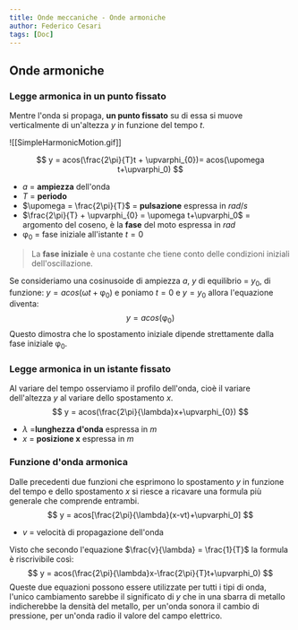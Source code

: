 ```yaml
---
title: Onde meccaniche - Onde armoniche
author: Federico Cesari
tags: [Doc]
---
```

## Onde armoniche

### Legge armonica in un punto fissato
Mentre l'onda si propaga, **un punto fissato** su di essa si muove verticalmente di un'altezza $y$ in funzione del tempo $t$.

![[SimpleHarmonicMotion.gif]]

$$
y = acos(\frac{2\pi}{T}t + \upvarphi_{0})= acos(\upomega t+\upvarphi_0)
$$
- $a$ = **ampiezza** dell'onda
- $T$ = **periodo** 
- $\upomega = \frac{2\pi}{T}$ = **pulsazione** espressa in $rad/s$  
- $\frac{2\pi}{T} + \upvarphi_{0} = \upomega t+\upvarphi_0$ = argomento del coseno, è la **fase** del moto espressa in $rad$
- $\upvarphi_0$ = fase iniziale all'istante $t = 0$ 

>La **fase iniziale** è una costante che tiene conto delle condizioni iniziali dell'oscillazione.

Se consideriamo una cosinusoide di ampiezza $a$, $y$ di equilibrio = $y_0$, di funzione: $y = acos(\upomega t+\upvarphi_0)$ e poniamo $t = 0$ e $y = y_0$ allora l'equazione diventa:
$$
y = acos(\upvarphi_0)
$$
Questo dimostra che lo spostamento iniziale dipende strettamente dalla fase iniziale $\upvarphi_0$.

### Legge armonica in un istante fissato
Al variare del tempo osserviamo il profilo dell'onda, cioè il variare dell'altezza $y$ al variare dello spostamento $x$.
$$
y = acos(\frac{2\pi}{\lambda}x+\upvarphi_{0})
$$
- $\lambda$ =**lunghezza d'onda** espressa in $m$
- $x$ = **posizione x** espressa in $m$

### Funzione d'onda armonica
Dalle precedenti due funzioni che esprimono lo spostamento $y$ in funzione del tempo e dello spostamento $x$ si riesce a ricavare una formula più generale che comprende entrambi.
$$
y = acos[\frac{2\pi}{\lambda}(x-vt)+\upvarphi_0]
$$
- $v$ = velocità di propagazione dell'onda

Visto che secondo l'equazione $\frac{v}{\lambda} = \frac{1}{T}$ la formula è riscrivibile così:
$$
y = acos(\frac{2\pi}{\lambda}x-\frac{2\pi}{T}t+\upvarphi_0)
$$
Queste due equazioni possono essere utilizzate per tutti i tipi di onda, l'unico cambiamento sarebbe il significato di $y$ che in una sbarra di metallo indicherebbe la densità del metallo, per un'onda sonora il cambio di pressione, per un'onda radio il valore del campo elettrico.

